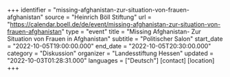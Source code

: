+++
identifier = "missing-afghanistan-zur-situation-von-frauen-afghanistan"
source = "Heinrich Böll Stiftung"
url = "https://calendar.boell.de/de/event/missing-afghanistan-zur-situation-von-frauen-afghanistan"
type = "event"
title = "Missing Afghanistan- Zur Situation von Frauen in Afghanistan"
subtitle = "Politischer Salon"
start_date = "2022-10-05T19:00:00.000"
end_date = "2022-10-05T20:30:00.000"
category = "Diskussion"
organizer = "Landesstiftung Hessen"
updated = "2022-10-03T01:28:31.000"
languages = ["Deutsch"]
[contact]
[location]
+++